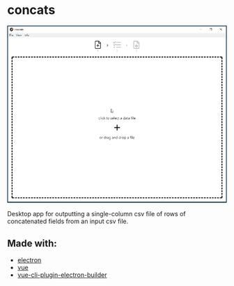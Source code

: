 # concats

![demo](demo.gif)

Desktop app for outputting a single-column csv file of rows of concatenated fields from an input csv file.

## Made with:

- [electron](https://github.com/electron/electron)
- [vue](https://github.com/vuejs/vue)
- [vue-cli-plugin-electron-builder](https://github.com/nklayman/vue-cli-plugin-electron-builder)
